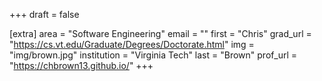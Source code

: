 +++
draft = false

[extra]
area = "Software Engineering"
email = ""
first = "Chris"
grad_url = "https://cs.vt.edu/Graduate/Degrees/Doctorate.html"
img = "img/brown.jpg"
institution = "Virginia Tech"
last = "Brown"
prof_url = "https://chbrown13.github.io/"
+++